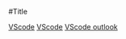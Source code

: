 #Title 

[VScode](https://code.visualstudio.com/)
[VScode](VScode%20download.png)
[VScode outlook](VScode%20outline.png)